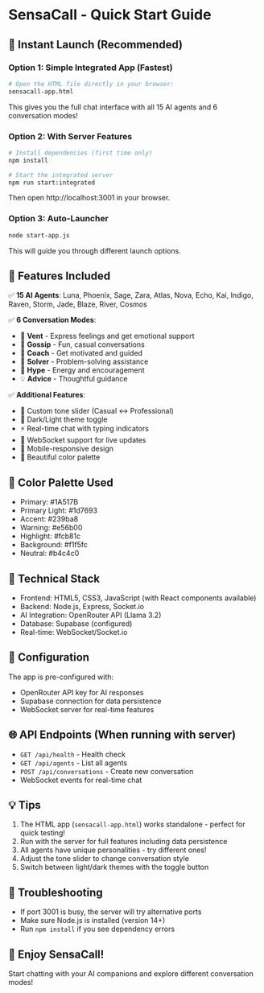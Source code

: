 # SensaCall - Quick Start Guide

## 🚀 Instant Launch (Recommended)

### Option 1: Simple Integrated App (Fastest)
```bash
# Open the HTML file directly in your browser:
sensacall-app.html
```
This gives you the full chat interface with all 15 AI agents and 6 conversation modes!

### Option 2: With Server Features
```bash
# Install dependencies (first time only)
npm install

# Start the integrated server
npm run start:integrated
```
Then open http://localhost:3001 in your browser.

### Option 3: Auto-Launcher
```bash
node start-app.js
```
This will guide you through different launch options.

## 📱 Features Included

✅ **15 AI Agents**: Luna, Phoenix, Sage, Zara, Atlas, Nova, Echo, Kai, Indigo, Raven, Storm, Jade, Blaze, River, Cosmos

✅ **6 Conversation Modes**:
- 🌊 **Vent** - Express feelings and get emotional support
- 💬 **Gossip** - Fun, casual conversations
- 🎯 **Coach** - Get motivated and guided
- 🧩 **Solver** - Problem-solving assistance
- 🚀 **Hype** - Energy and encouragement
- 💡 **Advice** - Thoughtful guidance

✅ **Additional Features**:
- 🎨 Custom tone slider (Casual ↔ Professional)
- 🌙 Dark/Light theme toggle
- ⚡ Real-time chat with typing indicators
- 🔌 WebSocket support for live updates
- 📱 Mobile-responsive design
- 🎨 Beautiful color palette

## 🎨 Color Palette Used
- Primary: #1A517B
- Primary Light: #1d7693
- Accent: #239ba8
- Warning: #e56b00
- Highlight: #fcb81c
- Background: #f1f5fc
- Neutral: #b4c4c0

## 🔧 Technical Stack
- Frontend: HTML5, CSS3, JavaScript (with React components available)
- Backend: Node.js, Express, Socket.io
- AI Integration: OpenRouter API (Llama 3.2)
- Database: Supabase (configured)
- Real-time: WebSocket/Socket.io

## 📝 Configuration
The app is pre-configured with:
- OpenRouter API key for AI responses
- Supabase connection for data persistence
- WebSocket server for real-time features

## 🌐 API Endpoints (When running with server)
- `GET /api/health` - Health check
- `GET /api/agents` - List all agents
- `POST /api/conversations` - Create new conversation
- WebSocket events for real-time chat

## 💡 Tips
1. The HTML app (`sensacall-app.html`) works standalone - perfect for quick testing!
2. Run with the server for full features including data persistence
3. All agents have unique personalities - try different ones!
4. Adjust the tone slider to change conversation style
5. Switch between light/dark themes with the toggle button

## 🐛 Troubleshooting
- If port 3001 is busy, the server will try alternative ports
- Make sure Node.js is installed (version 14+)
- Run `npm install` if you see dependency errors

## 🎉 Enjoy SensaCall!
Start chatting with your AI companions and explore different conversation modes!
